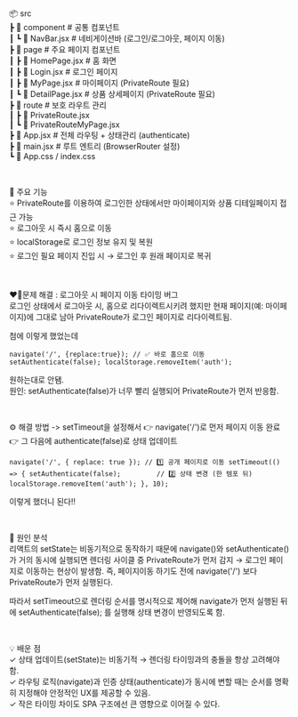 📦 src  
 ┣ 📂 component          # 공통 컴포넌트  
 ┃ ┗ 📜 NavBar.jsx       # 네비게이션바 (로그인/로그아웃, 페이지 이동)  
 ┣ 📂 page               # 주요 페이지 컴포넌트  
 ┃ ┣ 📜 HomePage.jsx     # 홈 화면  
 ┃ ┣ 📜 Login.jsx        # 로그인 페이지  
 ┃ ┣ 📜 MyPage.jsx       # 마이페이지 (PrivateRoute 필요)  
 ┃ ┗ 📜 DetailPage.jsx   # 상품 상세페이지 (PrivateRoute 필요)  
 ┣ 📂 route              # 보호 라우트 관리  
 ┃ ┣ 📜 PrivateRoute.jsx  
 ┃ ┗ 📜 PrivateRouteMyPage.jsx  
 ┣ 📜 App.jsx            # 전체 라우팅 + 상태관리 (authenticate)  
 ┣ 📜 main.jsx           # 루트 엔트리 (BrowserRouter 설정)  
 ┗ 📜 App.css / index.css  

<br>

🚀 주요 기능  
⭐️ PrivateRoute를 이용하여 로그인한 상태에서만 마이페이지와 상품 디테일페이지 접근 가능  
⭐️ 로그아웃 시 즉시 홈으로 이동  
⭐️ localStorage로 로그인 정보 유지 및 복원  
⭐️ 로그인 필요 페이지 진입 시 → 로그인 후 원래 페이지로 복귀  

<br>

❤️‍🔥문제 해결 : 로그아웃 시 페이지 이동 타이밍 버그  
로그인 상태에서 로그아웃 시, 홈으로 리다이렉트시키려 했지만 현재 페이지(예: 마이페이지)에 그대로 남아 PrivateRoute가 로그인 페이지로 리다이렉트됨.  

첨에 이렇게 했었는데

`navigate('/', {replace:true}); // ✅ 바로 홈으로 이동
setAuthenticate(false);
localStorage.removeItem('auth');`

원하는대로 안됌.  
원인: setAuthenticate(false)가 너무 빨리 실행되어 PrivateRoute가 먼저 반응함.  

<br> 

⚙️ 해결 방법 -> setTimeout을 설정해서
👉 navigate('/')로 먼저 페이지 이동 완료
👉 그 다음에 authenticate(false)로 상태 업데이트

`navigate('/', { replace: true }); // 1️⃣ 공개 페이지로 이동
  setTimeout(() => {
    setAuthenticate(false);         // 2️⃣ 상태 변경 (한 템포 뒤)
    localStorage.removeItem('auth');
}, 10);`  

이렇게 했더니 된다!!  

<br>

🧠 원인 분석  
리액트의 setState는 비동기적으로 동작하기 때문에 navigate()와 setAuthenticate()가 거의 동시에 실행되면 렌더링 사이클 중 PrivateRoute가 먼저 감지 → 로그인 페이지로 이동하는 현상이 발생함.  즉, 페이지이동 하기도 전에 navigate('/') 보다 PrivateRoute가 먼저 실행된다.  

따라서 setTimeout으로 렌더링 순서를 명시적으로 제어해 navigate가 먼저 실행된 뒤에 setAuthenticate(false); 를 실행해 상태 변경이 반영되도록 함.  

<br>

💡 배운 점  
✓ 상태 업데이트(setState)는 비동기적 → 렌더링 타이밍과의 충돌을 항상 고려해야 함.  
✓ 라우팅 로직(navigate)과 인증 상태(authenticate)가 동시에 변할 때는 순서를 명확히 지정해야 안정적인 UX를 제공할 수 있음.  
✓ 작은 타이밍 차이도 SPA 구조에선 큰 영향으로 이어질 수 있다.  
